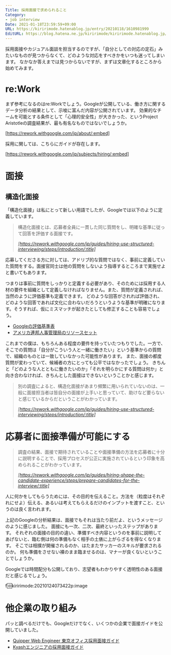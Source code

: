 ```yaml
---
Title: 採用面接で求められること
Category:
- job interview
Date: 2021-01-18T23:59:59+09:00
URL: https://kiririmode.hatenablog.jp/entry/20210118/1610981999
EditURL: https://blog.hatena.ne.jp/kiririmode/kiririmode.hatenablog.jp/atom/entry/26006613682226091
---
```


採用面接やカジュアル面談を担当するのですが、「自分としての対応の定石」みたいなものが見つからなくて、どのような対応をすべきかをいつも迷ってしまいます。
なかなか答えまでは見つからないですが、まずは文章化するところから始めてみます。

# re:Work

まず参考になるのはre:Workでしょう。Googleが公開している、働き方に関するデータ分析の結果として、示唆に富んだ内容が公開されています。
効果的なチームを可能とする条件として「心理的安全性」が大きかった、というProject Aristotleの調査結果が、最も有名なものではないでしょうか。

[https://rework.withgoogle.com/jp/about/:embed]

採用に関しては、こちらにガイドが存在します。

[https://rework.withgoogle.com/jp/subjects/hiring/:embed]

# 面接

## 構造化面接

「構造化面接」は私にとって新しい用語でしたが、Googleでは以下のように定義しています。

> 構造化面接とは、応募者全員に一貫した同じ質問をし、明確な基準に従って回答を評価する面接です。
>
> <cite>[https://rework.withgoogle.com/jp/guides/hiring-use-structured-interviewing/steps/introduction/:title]</cite>

応募してくださる方に対しては、アドリブ的な質問ではなく、事前に定義していた質問をする。面接官同士は他の質問をしないよう指導するところまで実施せよと書いてもあります。

つまりは事前に質問をしっかりと定義する必要があり、そのためには採用する人材の要件を組織として定義しなければなりません。また、質問が定義されれば、当然のように評価基準も定義できます。
どのような回答がされれば評価され、どのような回答であれば文化に合わないだろうというような基準が明確になります。そうすれば、仮にミスマッチが起きたとしても修正することも容易でしょう。

- [Googleの評価基準表](https://rework.withgoogle.com/jp/guides/hiring-use-structured-interviewing/steps/use-a-grading-rubric/)
- [アメリカ連邦人事管理局のリソースセット](https://www.opm.gov/policy-data-oversight/assessment-and-selection/structured-interviews/)

これまでの僕は、もちろんある程度の要件を持っていたつもりでした。一方で、そこでの質問は「自分がこういう人と一緒に働きたい」という基準からの質問で、組織のものとは一致していなかった可能性があります。
また、面接の都度質問が変わっていて、候補者の方にとっても公平ではなかったでしょう。
きちんと「どのような人とともに働きたいのか」「それを明らかにする質問は何か」と向き合わなければ、きちんとした面接はできないということかと感じます。

> 別の調査によると、構造化面接があまり頻繁に用いられていないのは、一般に面接担当者は皆自分の面接が上手いと思っていて、助けなど要らないと感じているからだということがわかっています。
> 
> <cite>[https://rework.withgoogle.com/jp/guides/hiring-use-structured-interviewing/steps/introduction/:title]</cite>

# 応募者に面接準備が可能にする

> 調査の結果、面接で期待されていることや面接準備の方法を応募者に十分に説明することで、採用プロセスが公正に実施されているという印象を高められることがわかっています。
> 
> <cite>[https://rework.withgoogle.com/jp/guides/hiring-shape-the-candidate-experience/steps/prepare-candidates-for-the-interview/:title]</cite>

人に何かをしてもらうためには、その目的を伝えること。方法を（粒度はそれぞれにせよ）伝える、あるいは考えてもらえるだけのインプットを渡すこと、というのは良く言われます。

上記のGoogleの分析結果は、面接でもそれは当たり前だよ、というメッセージのように感じました。
面接にも一次、二次、最終といったステップがあります。
それぞれの面接の目的の違い、準備すべき内容というのを事前に説明してあげないと、臨む側は何の準備もなく相手の土俵に上がらざるを得なくなります。
そこでは相撲が開催されるのか、はたまたサッカーのスキルが要求されるのか。
何も準備をさせない裸のまま臨ませるのは、マナーが良くないということでしょうか。

Googleでは時間配分も公開しており、志望者もわかりやすく透明性のある面接だと感じるでしょう。

f:id:kiririmode:20210124073422p:image

# 他企業の取り組み

パッと調べるだけでも、Googleだけでなく、いくつかの企業で面接ガイドを公開していました。

- [Quipper Web Engineer 東京オフィス採用面接ガイド](https://github.com/quipper/handbook/blob/master/interview-guide-ja.md)
- [Kyashエンジニアの採用面接ガイド](https://github.com/Kyash/recruitment/blob/master/interview_guide_engineer.md)
